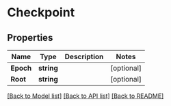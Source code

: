 # Checkpoint

## Properties

Name | Type | Description | Notes
------------ | ------------- | ------------- | -------------
**Epoch** | **string** |  | [optional] 
**Root** | **string** |  | [optional] 

[[Back to Model list]](../README.md#documentation-for-models) [[Back to API list]](../README.md#documentation-for-api-endpoints) [[Back to README]](../README.md)


